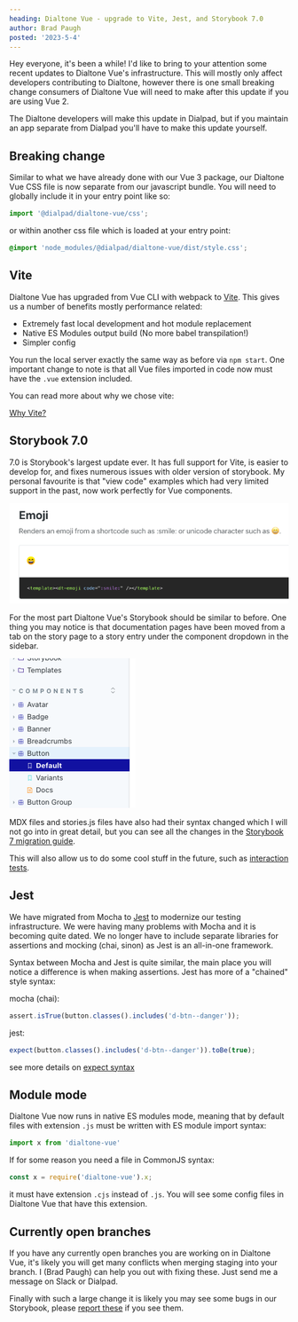 ```yaml
---
heading: Dialtone Vue - upgrade to Vite, Jest, and Storybook 7.0
author: Brad Paugh
posted: '2023-5-4'
---
```

<!-- Note the date must be in this format YYYY-M-D and wrapped in single quotes -->

<BlogPost :author="$frontmatter.author" :posted="parse($frontmatter.posted, 'y-M-d', new Date())" :heading="$frontmatter.heading">

Hey everyone, it's been a while! I'd like to bring to your attention some recent updates to Dialtone Vue's infrastructure. This will mostly only affect developers contributing to Dialtone, however there is one small breaking change consumers of Dialtone Vue will need to make after this update if you are using Vue 2.

The Dialtone developers will make this update in Dialpad, but if you maintain an app separate from Dialpad you'll have to make this update yourself.

## Breaking change

Similar to what we have already done with our Vue 3 package, our Dialtone Vue CSS file is now separate from our javascript bundle. You will need to globally include it in your entry point like so:

```js
import '@dialpad/dialtone-vue/css';
```

or within another css file which is loaded at your entry point:

```css
@import 'node_modules/@dialpad/dialtone-vue/dist/style.css';
```

## Vite

Dialtone Vue has upgraded from Vue CLI with webpack to [Vite](https://vitejs.dev/). This gives us a number of benefits mostly performance related:

- Extremely fast local development and hot module replacement
- Native ES Modules output build (No more babel transpilation!)
- Simpler config

You run the local server exactly the same way as before via `npm start`. One important change to note is that all Vue files imported in code now must have the `.vue` extension included.

You can read more about why we chose vite:

[Why Vite?](https://vitejs.dev/guide/why.html)

## Storybook 7.0

7.0 is Storybook's largest update ever. It has full support for Vite, is easier to develop for, and fixes numerous issues with older version of storybook. My personal favourite is that "view code" examples which had very limited support in the past, now work perfectly for Vue components.

![Storybook 7 docs](/assets/images/storybook-7-code.png)

For the most part Dialtone Vue's Storybook should be similar to before. One thing you may notice is that documentation pages have been moved from a tab on the story page to a story entry under the component dropdown in the sidebar.

![Storybook 7 docs](/assets/images/storybook-7-docs.png)

MDX files and stories.js files have also had their syntax changed which I will not go into in great detail, but you can see all the changes in the [Storybook 7 migration guide](https://storybook.js.org/docs/vue/migration-guide).

This will also allow us to do some cool stuff in the future, such as [interaction tests](https://storybook.js.org/docs/react/essentials/interactions).

## Jest

We have migrated from Mocha to [Jest](https://jestjs.io/) to modernize our testing infrastructure. We were having many problems with Mocha and it is becoming quite dated. We no longer have to include separate libraries for assertions and mocking (chai, sinon) as Jest is an all-in-one framework.

Syntax between Mocha and Jest is quite similar, the main place you will notice a difference is when making assertions. Jest has more of a "chained" style syntax:

mocha (chai):

```js
assert.isTrue(button.classes().includes('d-btn--danger'));
```

jest:

```js
expect(button.classes().includes('d-btn--danger')).toBe(true);
```

see more details on [expect syntax](https://jestjs.io/docs/expect)

## Module mode

Dialtone Vue now runs in native ES modules mode, meaning that by default files with extension `.js` must be written with ES module import syntax:

```js
import x from 'dialtone-vue'
```

If for some reason you need a file in CommonJS syntax:

```js
const x = require('dialtone-vue').x;
```

it must have extension `.cjs` instead of `.js`. You will see some config files in Dialtone Vue that have this extension.

## Currently open branches

If you have any currently open branches you are working on in Dialtone Vue, it's likely you will get many conflicts when merging staging into your branch. I (Brad Paugh) can help you out with fixing these. Just send me a message on Slack or Dialpad.

Finally with such a large change it is likely you may see some bugs in our Storybook, please [report these](https://dialpad.atlassian.net/secure/CreateIssue.jspa?issuetype=10878&pid=12428) if you see them.

</BlogPost>

<script setup>
import BlogPost from '@baseComponents/BlogPost.vue';
import { parse } from 'date-fns';
</script>
